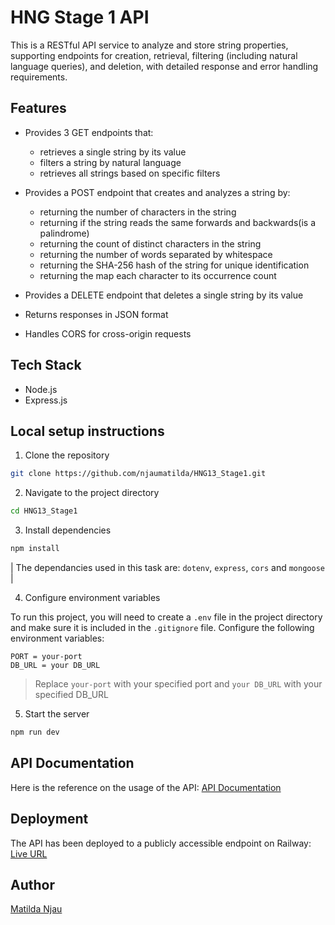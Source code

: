 # HNG Stage 1 API

This is a RESTful API service to analyze and store string properties, supporting endpoints for creation, retrieval, filtering (including natural language queries), and deletion, with detailed response and error handling requirements.

## Features

- Provides 3 GET endpoints that:
  * retrieves a single string by its value
  * filters a string by natural language
  * retrieves all strings based on specific filters

- Provides a POST endpoint that creates and analyzes a string by:
  * returning the number of characters in the string
  * returning if the string reads the same forwards and backwards(is a palindrome)
  * returning the count of distinct characters in the string
  * returning the number of words separated by whitespace
  * returning the SHA-256 hash of the string for unique identification
  * returning the map each character to its occurrence count

- Provides a DELETE endpoint that deletes a single string by its value

- Returns responses in JSON format
- Handles CORS for cross-origin requests

## Tech Stack

- Node.js
- Express.js

## Local setup instructions

1. Clone the repository

```bash
git clone https://github.com/njaumatilda/HNG13_Stage1.git
```

2. Navigate to the project directory

```bash
cd HNG13_Stage1
```

3. Install dependencies

```bash
npm install
```

| The dependancies used in this task are: `dotenv`, `express`, `cors` and `mongoose` |

4. Configure environment variables

To run this project, you will need to create a `.env` file in the project directory and make sure it is included in the `.gitignore` file. Configure the following environment variables:

```env
PORT = your-port
DB_URL = your DB_URL
```

> Replace `your-port` with your specified port and `your DB_URL` with your specified DB_URL

5. Start the server

```bash
npm run dev
```

## API Documentation

Here is the reference on the usage of the API:
[API Documentation](https://documenter.getpostman.com/view/38132076/2sB3QQJTMG)

## Deployment

The API has been deployed to a publicly accessible endpoint on Railway:
[Live URL](https://hng13stage1-production-9b87.up.railway.app)

## Author

[Matilda Njau](https://github.com/njaumatilda)
